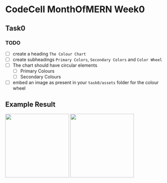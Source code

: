 # CodeCell MonthOfMERN Week0

## Task0

### TODO

- [ ] create a heading `The Colour Chart`
- [ ] create subheadings `Primary Colors`, `Secondary Colors` and `Color Wheel` 
- [ ] The chart should have circular elements
  - [ ] Primary Colours
  - [ ] Secondary Colours
- [ ] embed an image as present in your `task0/assets` folder for the colour wheel

## Example Result

<img src="../tasks/task0/screeshots0/task0a.jpg" height="200" />
<img src="../tasks/task0/screeshots0/task0a.jpg" height="200" />
